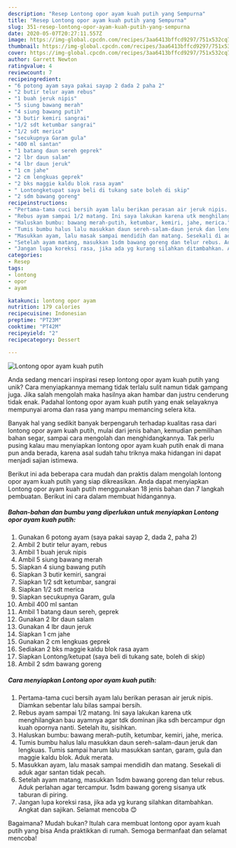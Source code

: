 ```yaml
---
description: "Resep Lontong opor ayam kuah putih yang Sempurna"
title: "Resep Lontong opor ayam kuah putih yang Sempurna"
slug: 351-resep-lontong-opor-ayam-kuah-putih-yang-sempurna
date: 2020-05-07T20:27:11.557Z
image: https://img-global.cpcdn.com/recipes/3aa6413bffcd9297/751x532cq70/lontong-opor-ayam-kuah-putih-foto-resep-utama.jpg
thumbnail: https://img-global.cpcdn.com/recipes/3aa6413bffcd9297/751x532cq70/lontong-opor-ayam-kuah-putih-foto-resep-utama.jpg
cover: https://img-global.cpcdn.com/recipes/3aa6413bffcd9297/751x532cq70/lontong-opor-ayam-kuah-putih-foto-resep-utama.jpg
author: Garrett Newton
ratingvalue: 4
reviewcount: 7
recipeingredient:
- "6 potong ayam saya pakai sayap 2 dada 2 paha 2"
- "2 butir telur ayam rebus"
- "1 buah jeruk nipis"
- "5 siung bawang merah"
- "4 siung bawang putih"
- "3 butir kemiri sangrai"
- "1/2 sdt ketumbar sangrai"
- "1/2 sdt merica"
- "secukupnya Garam gula"
- "400 ml santan"
- "1 batang daun sereh geprek"
- "2 lbr daun salam"
- "4 lbr daun jeruk"
- "1 cm jahe"
- "2 cm lengkuas geprek"
- "2 bks maggie kaldu blok rasa ayam"
- " Lontongketupat saya beli di tukang sate boleh di skip"
- "2 sdm bawang goreng"
recipeinstructions:
- "Pertama-tama cuci bersih ayam lalu berikan perasan air jeruk nipis. Diamkan sebentar lalu bilas sampai bersih."
- "Rebus ayam sampai 1/2 matang. Ini saya lakukan karena utk menghilangkan bau ayamnya agar tdk dominan jika sdh bercampur dgn kuah opornya nanti. Setelah itu, sisihkan."
- "Haluskan bumbu: bawang merah-putih, ketumbar, kemiri, jahe, merica."
- "Tumis bumbu halus lalu masukkan daun sereh-salam-daun jeruk dan lengkuas. Tumis sampai harum lalu masukkan santan, garam, gula dan maggie kaldu blok. Aduk merata."
- "Masukkan ayam, lalu masak sampai mendidih dan matang. Sesekali di aduk agar santan tidak pecah."
- "Setelah ayam matang, masukkan 1sdm bawang goreng dan telur rebus. Aduk perlahan agar tercampur. 1sdm bawang goreng sisanya utk taburan di piring."
- "Jangan lupa koreksi rasa, jika ada yg kurang silahkan ditambahkan. Angkat dan sajikan. Selamat mencoba 😊"
categories:
- Resep
tags:
- lontong
- opor
- ayam

katakunci: lontong opor ayam 
nutrition: 179 calories
recipecuisine: Indonesian
preptime: "PT23M"
cooktime: "PT42M"
recipeyield: "2"
recipecategory: Dessert

---
```



![Lontong opor ayam kuah putih](https://img-global.cpcdn.com/recipes/3aa6413bffcd9297/751x532cq70/lontong-opor-ayam-kuah-putih-foto-resep-utama.jpg)

Anda sedang mencari inspirasi resep lontong opor ayam kuah putih yang unik? Cara menyiapkannya memang tidak terlalu sulit namun tidak gampang juga. Jika salah mengolah maka hasilnya akan hambar dan justru cenderung tidak enak. Padahal lontong opor ayam kuah putih yang enak selayaknya mempunyai aroma dan rasa yang mampu memancing selera kita.

Banyak hal yang sedikit banyak berpengaruh terhadap kualitas rasa dari lontong opor ayam kuah putih, mulai dari jenis bahan, kemudian pemilihan bahan segar, sampai cara mengolah dan menghidangkannya. Tak perlu pusing kalau mau menyiapkan lontong opor ayam kuah putih enak di mana pun anda berada, karena asal sudah tahu triknya maka hidangan ini dapat menjadi sajian istimewa.




Berikut ini ada beberapa cara mudah dan praktis dalam mengolah lontong opor ayam kuah putih yang siap dikreasikan. Anda dapat menyiapkan Lontong opor ayam kuah putih menggunakan 18 jenis bahan dan 7 langkah pembuatan. Berikut ini cara dalam membuat hidangannya.

<!--inarticleads1-->

##### Bahan-bahan dan bumbu yang diperlukan untuk menyiapkan Lontong opor ayam kuah putih:

1. Gunakan 6 potong ayam (saya pakai sayap 2, dada 2, paha 2)
1. Ambil 2 butir telur ayam, rebus
1. Ambil 1 buah jeruk nipis
1. Ambil 5 siung bawang merah
1. Siapkan 4 siung bawang putih
1. Siapkan 3 butir kemiri, sangrai
1. Siapkan 1/2 sdt ketumbar, sangrai
1. Siapkan 1/2 sdt merica
1. Siapkan secukupnya Garam, gula
1. Ambil 400 ml santan
1. Ambil 1 batang daun sereh, geprek
1. Gunakan 2 lbr daun salam
1. Gunakan 4 lbr daun jeruk
1. Siapkan 1 cm jahe
1. Gunakan 2 cm lengkuas geprek
1. Sediakan 2 bks maggie kaldu blok rasa ayam
1. Siapkan  Lontong/ketupat (saya beli di tukang sate, boleh di skip)
1. Ambil 2 sdm bawang goreng




<!--inarticleads2-->

##### Cara menyiapkan Lontong opor ayam kuah putih:

1. Pertama-tama cuci bersih ayam lalu berikan perasan air jeruk nipis. Diamkan sebentar lalu bilas sampai bersih.
1. Rebus ayam sampai 1/2 matang. Ini saya lakukan karena utk menghilangkan bau ayamnya agar tdk dominan jika sdh bercampur dgn kuah opornya nanti. Setelah itu, sisihkan.
1. Haluskan bumbu: bawang merah-putih, ketumbar, kemiri, jahe, merica.
1. Tumis bumbu halus lalu masukkan daun sereh-salam-daun jeruk dan lengkuas. Tumis sampai harum lalu masukkan santan, garam, gula dan maggie kaldu blok. Aduk merata.
1. Masukkan ayam, lalu masak sampai mendidih dan matang. Sesekali di aduk agar santan tidak pecah.
1. Setelah ayam matang, masukkan 1sdm bawang goreng dan telur rebus. Aduk perlahan agar tercampur. 1sdm bawang goreng sisanya utk taburan di piring.
1. Jangan lupa koreksi rasa, jika ada yg kurang silahkan ditambahkan. Angkat dan sajikan. Selamat mencoba 😊




Bagaimana? Mudah bukan? Itulah cara membuat lontong opor ayam kuah putih yang bisa Anda praktikkan di rumah. Semoga bermanfaat dan selamat mencoba!
